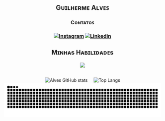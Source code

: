

<div align="center">
    <h2>Gᴜɪʟʜᴇʀᴍᴇ Aʟᴠᴇꜱ</h2> 
</div>

<div align="center">
<h3 style="font-size:16px">​Cᴏɴᴛᴀᴛᴏꜱ<h3>

[![Instagram](https://img.shields.io/badge/Instagram-E4405F?style=for-the-badge&logo=instagram&logoColor=white)](https://www.instagram.com/guialv7s/) 
[![Linkedin](https://img.shields.io/badge/LinkedIn-0077B5?style=for-the-badge&logo=linkedin&logoColor=white)](www.linkedin.com/in/guilherme-alves-lima-801693281)
</div>

##

<div align="center">
    <h3 style="font-size:20px">Mɪɴʜᴀs Hᴀʙɪʟɪᴅᴀᴅᴇs</h3>
    <a href="https://skillicons.dev">
        <img src="https://skillicons.dev/icons?i=html,css,js,tailwind,mysql,py,selenium,git"/>
    </a>
</div>

## 

<!-- Estatísticas do git -->
<div align="center">
    <img src="https://github-readme-stats.vercel.app/api?username=DevsAlves&show_icons=true&theme=radical" alt="Alves GitHub stats" style="width: 360px; height:200px"/>
     &nbsp;&nbsp;&nbsp;
    <img src="https://github-readme-stats.vercel.app/api/top-langs/?username=DevsAlves&layout=compact&theme=radical" alt="Top Langs" style="width: 360px; height:200px"/>
</div>

<!-- Serpent -->
<div align="center">
    <picture>
      <source media="(prefers-color-scheme: dark)" srcset="https://raw.githubusercontent.com/Joao-Pedro-Git/Joao-Pedro-Git/output/github-contribution-grid-snake-dark.svg">
      <source media="(prefers-color-scheme: light)" srcset="https://raw.githubusercontent.com/Joao-Pedro-Git/Joao-Pedro-Git/output/github-contribution-grid-snake-dark.svg">
      <img align="center" alt="github contribution grid snake animation" src="https://raw.githubusercontent.com/Joao-Pedro-Git/Joao-Pedro-Git/output/github-contribution-grid-snake.svg">
    </picture>
</div>
